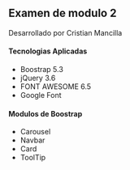 ## Examen de modulo 2 
Desarrollado por Cristian Mancilla
#### Tecnologias Aplicadas
- Boostrap 5.3
- jQuery 3.6
- FONT AWESOME 6.5
- Google Font

#### Modulos de Boostrap
- Carousel
- Navbar
- Card
- ToolTip